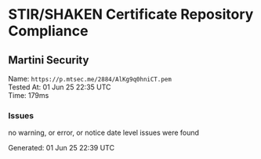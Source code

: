 # STIR/SHAKEN Certificate Repository Compliance

## Martini Security

Name: `https://p.mtsec.me/2884/AlKg9q0hniCT.pem`\
Tested At: 01 Jun 25 22:35 UTC\
Time: 179ms

### Issues

no warning, or error, or notice date level issues were found

Generated: 01 Jun 25 22:39 UTC
